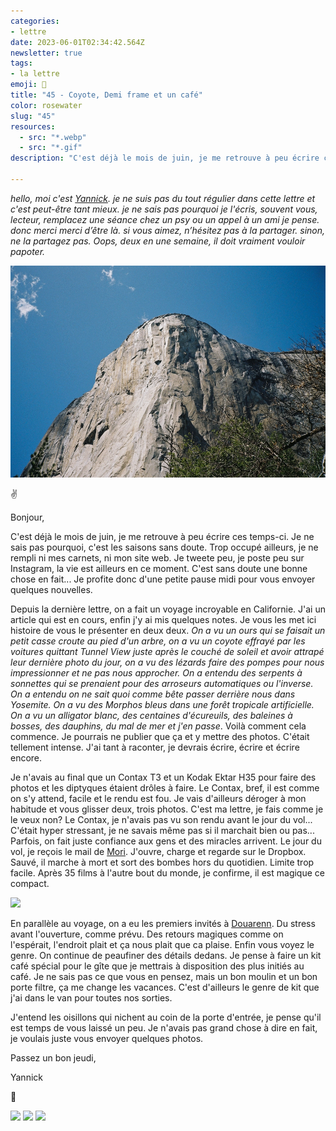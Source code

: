 ```yaml
---
categories:
- lettre
date: 2023-06-01T02:34:42.564Z
newsletter: true
tags:
- la lettre
emoji: 💌
title: "45 - Coyote, Demi frame et un café"
color: rosewater
slug: "45"
resources:
  - src: "*.webp"
  - src: "*.gif"
description: "C'est déjà le mois de juin, je me retrouve à peu écrire ces temps-ci. Je ne sais pas pourquoi, c'est les saisons sans doute. Trop occupé ailleurs, je ne rempli ni mes carnets, ni mon site web. Je tweete peu, je poste peu sur Instagram, la vie est ailleurs en ce moment. C'est sans doute une bonne chose en fait... Je profite donc d'une petite pause midi pour vous envoyer quelques nouvelles."

---
```


*hello, moi c'est [Yannick](https://yannickschutz.com). je ne suis pas du tout régulier dans cette lettre et c'est peut-être tant mieux. je ne sais pas pourquoi je l'écris, souvent vous, lecteur, remplacez une séance chez un psy ou un appel à un ami je pense. donc merci merci d’être là. si vous aimez, n’hésitez pas à la partager. sinon, ne la partagez pas. Oops, deux en une semaine, il doit vraiment vouloir papoter.*

 ![](cover.webp)

✌️

Bonjour,

C'est déjà le mois de juin, je me retrouve à peu écrire ces temps-ci. Je ne sais pas pourquoi, c'est les saisons sans doute. Trop occupé ailleurs, je ne rempli ni mes carnets, ni mon site web. Je tweete peu, je poste peu sur Instagram, la vie est ailleurs en ce moment. C'est sans doute une bonne chose en fait... Je profite donc d'une petite pause midi pour vous envoyer quelques nouvelles.

Depuis la dernière lettre, on a fait un voyage incroyable en Californie. J'ai un article qui est en cours, enfin j'y ai mis quelques notes. Je vous les met ici histoire de vous le présenter en deux deux. *On a vu un ours qui se faisait un petit casse croute au pied d'un arbre, on a vu un coyote effrayé par les voitures quittant Tunnel View juste après le couché de soleil et avoir attrapé leur dernière photo du jour, on a vu des lézards faire des pompes pour nous impressionner et ne pas nous approcher. On a entendu des serpents à sonnettes qui se prenaient pour des arroseurs automatiques ou l'inverse. On a entendu on ne sait quoi comme bête passer derrière nous dans Yosemite. On a vu des Morphos bleus dans une forêt tropicale artificielle. On a vu un alligator blanc, des centaines d'écureuils, des baleines à bosses, des dauphins, du mal de mer et j'en passe*. Voilà comment cela commence. Je pourrais ne publier que ça et y mettre des photos. C'était tellement intense. J'ai tant à raconter, je devrais écrire, écrire et écrire encore.

Je n'avais au final que un Contax T3 et un Kodak Ektar H35 pour faire des photos et les diptyques étaient drôles à faire. Le Contax, bref, il est comme on s'y attend, facile et le rendu est fou. Je vais d'ailleurs déroger à mon habitude et vous glisser deux, trois photos. C'est ma lettre, je fais comme je le veux non? Le Contax, je n'avais pas vu son rendu avant le jour du vol... C'était hyper stressant, je ne savais même pas si il marchait bien ou pas... Parfois, on fait juste confiance aux gens et des miracles arrivent. Le jour du vol, je reçois le mail de [Mori](https://morifilmlab.com). J'ouvre, charge et regarde sur le Dropbox. Sauvé, il marche à mort et sort des bombes hors du quotidien. Limite trop facile. Après 35 films à l'autre bout du monde, je confirme, il est magique ce compact.

![](3)

En parallèle au voyage, on a eu les premiers invités à [Douarenn](https://douarenn.fr). Du stress avant l'ouverture, comme prévu. Des retours magiques comme on l'espérait, l'endroit plait et ça nous plait que ca plaise. Enfin vous voyez le genre. On continue de peaufiner des détails dedans. Je pense à faire un kit café spécial pour le gîte que je mettrais à disposition des plus initiés au café. Je ne sais pas ce que vous en pensez, mais un bon moulin et un bon porte filtre, ça me change les vacances. C'est d'ailleurs le genre de kit que j'ai dans le van pour toutes nos sorties.

J'entend les oisillons qui nichent au coin de la porte d'entrée, je pense qu'il est temps de vous laissé un peu. Je n'avais pas grand chose à dire en fait, je voulais juste vous envoyer quelques photos.

Passez un bon jeudi,

Yannick

💌

![](1)
![](2)
![](4)
